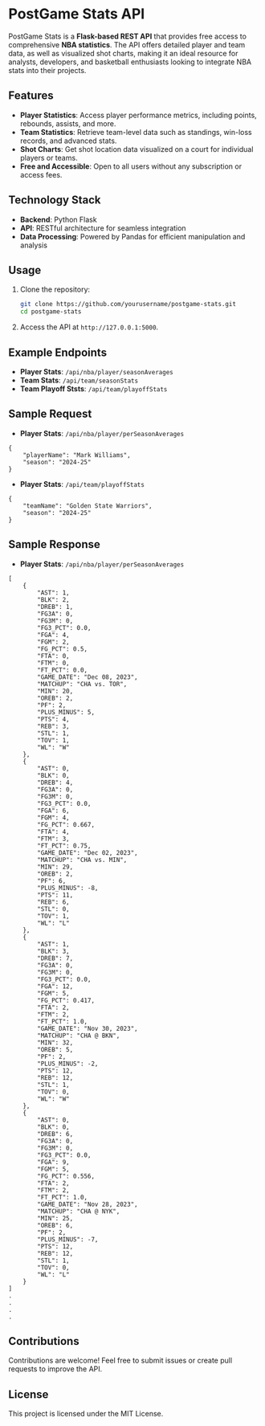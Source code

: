 
# PostGame Stats API  

PostGame Stats is a **Flask-based REST API** that provides free access to comprehensive **NBA statistics**. The API offers detailed player and team data, as well as visualized shot charts, making it an ideal resource for analysts, developers, and basketball enthusiasts looking to integrate NBA stats into their projects.  

## Features  
- **Player Statistics**: Access player performance metrics, including points, rebounds, assists, and more.  
- **Team Statistics**: Retrieve team-level data such as standings, win-loss records, and advanced stats.  
- **Shot Charts**: Get shot location data visualized on a court for individual players or teams.  
- **Free and Accessible**: Open to all users without any subscription or access fees.  

## Technology Stack  
- **Backend**: Python Flask  
- **API**: RESTful architecture for seamless integration  
- **Data Processing**: Powered by Pandas for efficient manipulation and analysis  

## Usage  
1. Clone the repository:  
   ```bash  
   git clone https://github.com/yourusername/postgame-stats.git  
   cd postgame-stats  
   ```  
4. Access the API at `http://127.0.0.1:5000`.  

## Example Endpoints  
- **Player Stats**: `/api/nba/player/seasonAverages`  
- **Team Stats**: `/api/team/seasonStats`  
- **Team Playoff Ststs**: `/api/team/playoffStats`

## Sample Request
- **Player Stats**: `/api/nba/player/perSeasonAverages`  
```
{
    "playerName": "Mark Williams",
    "season": "2024-25"
}
```
- **Player Stats**: `/api/team/playoffStats`
```
{
    "teamName": "Golden State Warriors",
    "season": "2024-25"
}
```

## Sample Response
- **Player Stats**: `/api/nba/player/perSeasonAverages`  
```
[
    {
        "AST": 1,
        "BLK": 2,
        "DREB": 1,
        "FG3A": 0,
        "FG3M": 0,
        "FG3_PCT": 0.0,
        "FGA": 4,
        "FGM": 2,
        "FG_PCT": 0.5,
        "FTA": 0,
        "FTM": 0,
        "FT_PCT": 0.0,
        "GAME_DATE": "Dec 08, 2023",
        "MATCHUP": "CHA vs. TOR",
        "MIN": 20,
        "OREB": 2,
        "PF": 2,
        "PLUS_MINUS": 5,
        "PTS": 4,
        "REB": 3,
        "STL": 1,
        "TOV": 1,
        "WL": "W"
    },
    {
        "AST": 0,
        "BLK": 0,
        "DREB": 4,
        "FG3A": 0,
        "FG3M": 0,
        "FG3_PCT": 0.0,
        "FGA": 6,
        "FGM": 4,
        "FG_PCT": 0.667,
        "FTA": 4,
        "FTM": 3,
        "FT_PCT": 0.75,
        "GAME_DATE": "Dec 02, 2023",
        "MATCHUP": "CHA vs. MIN",
        "MIN": 29,
        "OREB": 2,
        "PF": 6,
        "PLUS_MINUS": -8,
        "PTS": 11,
        "REB": 6,
        "STL": 0,
        "TOV": 1,
        "WL": "L"
    },
    {
        "AST": 1,
        "BLK": 3,
        "DREB": 7,
        "FG3A": 0,
        "FG3M": 0,
        "FG3_PCT": 0.0,
        "FGA": 12,
        "FGM": 5,
        "FG_PCT": 0.417,
        "FTA": 2,
        "FTM": 2,
        "FT_PCT": 1.0,
        "GAME_DATE": "Nov 30, 2023",
        "MATCHUP": "CHA @ BKN",
        "MIN": 32,
        "OREB": 5,
        "PF": 2,
        "PLUS_MINUS": -2,
        "PTS": 12,
        "REB": 12,
        "STL": 1,
        "TOV": 0,
        "WL": "W"
    },
    {
        "AST": 0,
        "BLK": 0,
        "DREB": 6,
        "FG3A": 0,
        "FG3M": 0,
        "FG3_PCT": 0.0,
        "FGA": 9,
        "FGM": 5,
        "FG_PCT": 0.556,
        "FTA": 2,
        "FTM": 2,
        "FT_PCT": 1.0,
        "GAME_DATE": "Nov 28, 2023",
        "MATCHUP": "CHA @ NYK",
        "MIN": 25,
        "OREB": 6,
        "PF": 2,
        "PLUS_MINUS": -7,
        "PTS": 12,
        "REB": 12,
        "STL": 1,
        "TOV": 0,
        "WL": "L"
    }
]
.
.
.
.
```

## Contributions  
Contributions are welcome! Feel free to submit issues or create pull requests to improve the API.  

## License  
This project is licensed under the MIT License.  
